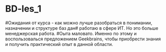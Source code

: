# BD-les_1
#Ожидания от курса - как можно лучше разобраться в понимании, назначении и структуре баз дан# работаю в сфере ИТ. Но это больше менеджерская работа. 
#Оыта маловато. Именно по этому и воспользовалься предложением Geekbrains, чтобы приобрести знания и получить практический опыт в данной области.

